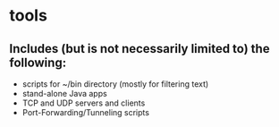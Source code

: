 # tools
## Includes (but is not necessarily limited to) the following:
   * scripts for ~/bin directory (mostly for filtering text)
   * stand-alone Java apps
   * TCP and UDP servers and clients
   * Port-Forwarding/Tunneling scripts
